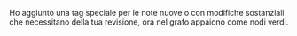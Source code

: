 Ho aggiunto una tag speciale per le note nuove o con modifiche sostanziali che necessitano della tua revisione, ora nel grafo appaiono come nodi verdi.
